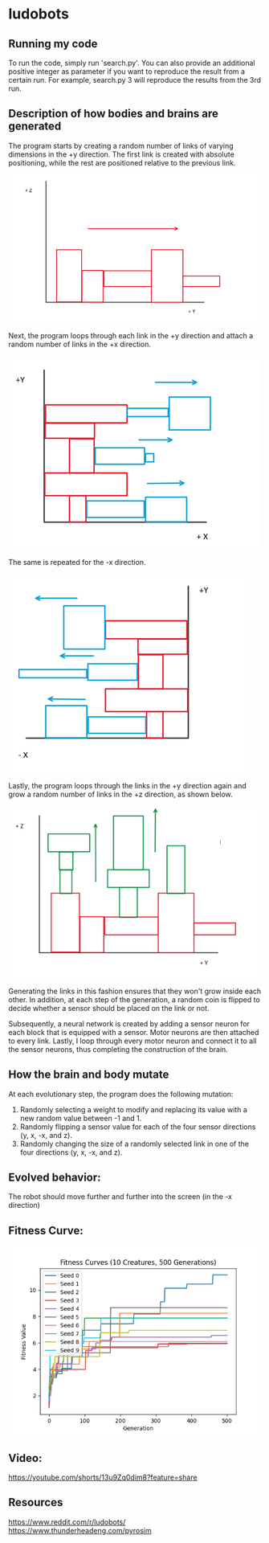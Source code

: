 # ludobots

## Running my code

To run the code, simply run 'search.py'. You can also provide an additional positive integer as parameter if you want to
reproduce the result from a certain run. For example, search.py 3 will reproduce the results from the 3rd run.



## Description of how bodies and brains are generated

The program starts by creating a random number of links of varying dimensions in the +y direction. The first link is
created with absolute positioning, while the rest are positioned relative to the previous link.

![Plot](images/step1.png)

Next, the program loops through each link in the +y direction and attach a random number of links in the +x direction.

![Plot](images/step2.png)

The same is repeated for the -x direction.

![Plot](images/step3.png)

Lastly, the program loops through the links in the +y direction again and grow a random number of links in the +z
direction, as shown below.

![Plot](images/step4.png)

Generating the links in this fashion ensures that they won't grow inside each other. In addition, at each step of the
generation, a random coin is flipped to decide whether a sensor should be placed on the link or not.

Subsequently, a neural network is created by adding a sensor neuron for each block that is equipped with a sensor.
Motor neurons are then attached to every link. Lastly, I loop through every motor neuron and connect it to all the
sensor neurons, thus completing the construction of the brain.

## How the brain and body mutate

At each evolutionary step, the program does the following mutation:

1. Randomly selecting a weight to modify and replacing its value with a new random value between -1 and 1.
2. Randomly flipping a sensor value for each of the four sensor directions (y, x, -x, and z).
3. Randomly changing the size of a randomly selected link in one of the four directions (y, x, -x, and z).

## Evolved behavior:
The robot should move further and further into the screen (in the -x direction)

## Fitness Curve:
![Plot](curves/Curve1.png)
## Video:

https://youtube.com/shorts/13u9Zq0dim8?feature=share

## Resources

https://www.reddit.com/r/ludobots/
https://www.thunderheadeng.com/pyrosim 

